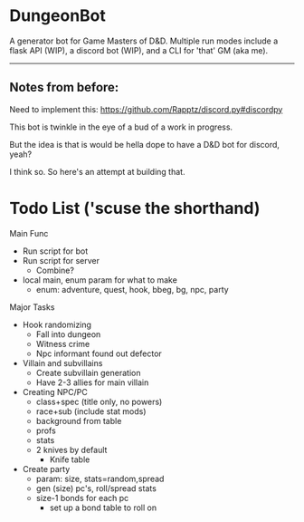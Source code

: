 # DungeonBot

A generator bot for Game Masters of D&D. Multiple run modes include 
a flask API (WIP), a discord bot (WIP), and a CLI for 'that' GM (aka me).

---

## Notes from before:

Need to implement this:
https://github.com/Rapptz/discord.py#discordpy

This bot is twinkle in the eye of a bud of a work in progress.

But the idea is that is would be hella dope to have a D&D bot for discord, yeah?

I think so. So here's an attempt at building that.
 
# Todo List ('scuse the shorthand)

Main Func
- Run script for bot
- Run script for server
  - Combine?
- local main, enum param for what to make
  - enum: adventure, quest, hook, bbeg, bg, npc, party

Major Tasks
- Hook randomizing
  - Fall into dungeon
  - Witness crime
  - Npc informant found out defector
- Villain and subvillains
  - Create subvillain generation
  - Have 2-3 allies for main villain
- Creating NPC/PC 
  - class+spec (title only, no powers)
  - race+sub (include stat mods)
  - background from table
  - profs
  - stats
  - 2 knives by default
    - Knife table
- Create party
  - param: size, stats=random,spread
  - gen (size) pc's, roll/spread stats
  - size-1 bonds for each pc
    - set up a bond table to roll on

